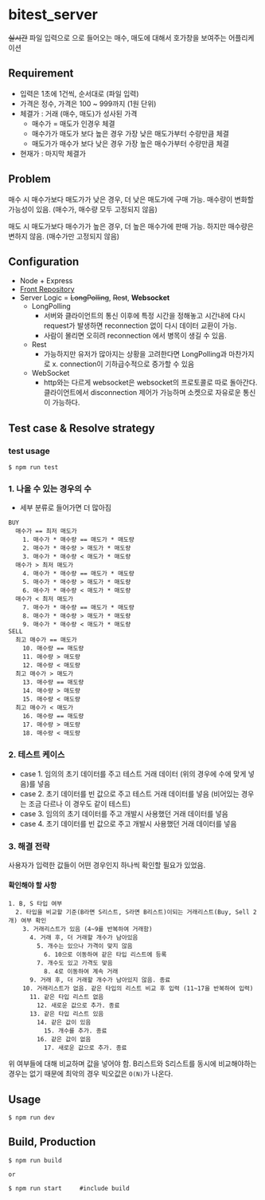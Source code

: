 # bitest_server

~~실시간~~ 파일 입력으로 으로 들어오는 매수, 매도에 대해서 호가창을 보여주는 어플리케이션

## Requirement

- 입력은 1초에 1건씩, 순서대로 (파일 입력)
- 가격은 정수, 가격은 100 ~ 999까지 (1원 단위)
- 체결가 : 거래 (매수, 매도)가 성사된 가격
  - 매수가 = 매도가 인경우 체결
  - 매수가가 매도가 보다 높은 경우 가장 낮은 매도가부터 수량만큼 체결
  - 매도가가 매수가 보다 낮은 경우 가장 높은 매수가부터 수량만큼 체결
- 현재가 : 마지막 체결가

## Problem

매수 시 매수가보다 매도가가 낮은 경우, 더 낮은 매도가에 구매 가능.
매수량이 변화할 가능성이 있음. (매수가, 매수량 모두 고정되지 않음)

매도 시 매도가보다 매수가가 높은 경우, 더 높은 매수가에 판매 가능.
하지만 매수량은 변하지 않음. (매수가만 고정되지 않음)

## Configuration

- Node + Express
- [Front Repository](https://github.com/jicjjang/bitestFront)
- Server Logic = ~~LongPolling~~, ~~Rest~~, **Websocket**
  - LongPolling
    - 서버와 클라이언트의 통신 이후에 특정 시간을 정해놓고 시간내에 다시 request가 발생하면 reconnection 없이 다시 데이터 교환이 가능.
    - 사람이 몰리면 오히려 reconnection 에서 병목이 생길 수 있음.
  - Rest
    - 가능하지만 유저가 많아지는 상황을 고려한다면 LongPolling과 마찬가지로 x. connection이 기하급수적으로 증가할 수 있음
  - WebSocket
    - http와는 다르게 websocket은 websocket의 프로토콜로 따로 돌아간다. 클라이언트에서 disconnection 제어가 가능하며 소켓으로 자유로운 통신이 가능하다.

## Test case & Resolve strategy

### test usage

~~~shell
$ npm run test
~~~

### 1. 나올 수 있는 경우의 수

- 세부 분류로 들어가면 더 많아짐

```
BUY
  매수가 == 최저 매도가
    1. 매수가 * 매수량 == 매도가 * 매도량
    2. 매수가 * 매수량 > 매도가 * 매도량
    3. 매수가 * 매수량 < 매도가 * 매도량
  매수가 > 최저 매도가
    4. 매수가 * 매수량 == 매도가 * 매도량
    5. 매수가 * 매수량 > 매도가 * 매도량
    6. 매수가 * 매수량 < 매도가 * 매도량
  매수가 < 최저 매도가
    7. 매수가 * 매수량 == 매도가 * 매도량
    8. 매수가 * 매수량 > 매도가 * 매도량
    9. 매수가 * 매수량 < 매도가 * 매도량
SELL
  최고 매수가 == 매도가
    10. 매수량 == 매도량
    11. 매수량 > 매도량
    12. 매수량 < 매도량
  최고 매수가 > 매도가
    13. 매수량 == 매도량
    14. 매수량 > 매도량
    15. 매수량 < 매도량
  최고 매수가 < 매도가
    16. 매수량 == 매도량
    17. 매수량 > 매도량
    18. 매수량 < 매도량
```

### 2. 테스트 케이스

- case 1. 임의의 초기 데이터를 주고 테스트 거래 데이터 (위의 경우에 수에 맞게 넣음)를 넣음
- case 2. 초기 데이터를 빈 값으로 주고 테스트 거래 데이터를 넣음 (비어있는 경우는 조금 다르나 이 경우도 같이 테스트)
- case 3. 임의의 초기 데이터를 주고 개발시 사용했던 거래 데이터를 넣음
- case 4. 초기 데이터를 빈 값으로 주고 개발시 사용했던 거래 데이터를 넣음

### 3. 해결 전략

사용자가 입력한 값들이 어떤 경우인지 하나씩 확인할 필요가 있었음.

#### 확인해야 할 사항

```
1. B, S 타입 여부
  2. 타입을 비교할 기준(B라면 S리스트, S라면 B리스트)이되는 거래리스트(Buy, Sell 2개) 여부 확인
    3. 거래리스트가 있음 (4~9를 반복하여 거래함)
      4. 거래 후, 더 거래할 개수가 남아있음
        5. 개수는 있으나 가격이 맞지 않음
          6. 10으로 이동하여 같은 타입 리스트에 등록
        7. 개수도 있고 가격도 맞음
          8. 4로 이동하여 계속 거래
      9. 거래 후, 더 거래할 개수가 남아있지 않음. 종료
    10. 거래리스트가 없음. 같은 타입의 리스트 비교 후 입력 (11~17을 반복하여 입력)
      11. 같은 타입 리스트 없음
        12. 새로운 값으로 추가. 종료
      13. 같은 타입 리스트 있음
        14. 같은 값이 있음
          15. 개수를 추가. 종료
        16. 같은 값이 없음
          17. 새로운 값으로 추가. 종료
```

위 여부들에 대해 비교하며 값을 넣어야 함. B리스트와 S리스트를 동시에 비교해야하는 경우는 없기 때문에
최악의 경우 빅오값은 `O(N)`가 나온다.

## Usage

~~~shell
$ npm run dev
~~~

## Build, Production

~~~shell
$ npm run build

or

$ npm run start     #include build
~~~